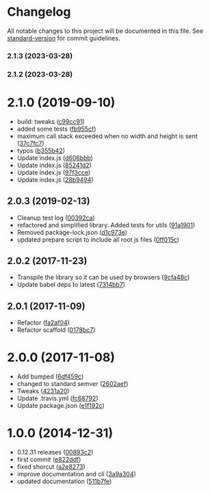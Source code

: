 # Changelog

All notable changes to this project will be documented in this file. See [standard-version](https://github.com/conventional-changelog/standard-version) for commit guidelines.

### 2.1.3 (2023-03-28)

### 2.1.2 (2023-03-28)

<a name="2.1.0"></a>
# 2.1.0 (2019-09-10)

* build: tweaks ([c99cc91](https://github.com/Kikobeats/aspect-ratio/commit/c99cc91))
* added some tests ([fb955cf](https://github.com/Kikobeats/aspect-ratio/commit/fb955cf))
* maximum call stack exceeded when no width and height is sent ([37c7fc7](https://github.com/Kikobeats/aspect-ratio/commit/37c7fc7))
* typos ([b355b42](https://github.com/Kikobeats/aspect-ratio/commit/b355b42))
* Update index.js ([d606bbb](https://github.com/Kikobeats/aspect-ratio/commit/d606bbb))
* Update index.js ([85241d2](https://github.com/Kikobeats/aspect-ratio/commit/85241d2))
* Update index.js ([97f3cce](https://github.com/Kikobeats/aspect-ratio/commit/97f3cce))
* Update index.js ([28b9494](https://github.com/Kikobeats/aspect-ratio/commit/28b9494))



<a name="2.0.3"></a>
## 2.0.3 (2019-02-13)

* Cleanup test log ([00392ca](https://github.com/Kikobeats/aspect-ratio/commit/00392ca))
* refactored and simplified library. Added tests for utils ([91a1901](https://github.com/Kikobeats/aspect-ratio/commit/91a1901))
* Removed package-lock.json ([d1c973e](https://github.com/Kikobeats/aspect-ratio/commit/d1c973e))
* updated prepare script to include all root js files ([0ff015c](https://github.com/Kikobeats/aspect-ratio/commit/0ff015c))



<a name="2.0.2"></a>
## 2.0.2 (2017-11-23)

* Transpile the library so it can be used by browsers ([9cfa48c](https://github.com/Kikobeats/aspect-ratio/commit/9cfa48c))
* Update babel deps to latest ([7314bb7](https://github.com/Kikobeats/aspect-ratio/commit/7314bb7))



<a name="2.0.1"></a>
## 2.0.1 (2017-11-09)

* Refactor ([fa2af04](https://github.com/Kikobeats/aspect-ratio/commit/fa2af04))
* Refactor scaffold ([0178bc7](https://github.com/Kikobeats/aspect-ratio/commit/0178bc7))



<a name="2.0.0"></a>
# 2.0.0 (2017-11-08)

* Add bumped ([6df459c](https://github.com/Kikobeats/aspect-ratio/commit/6df459c))
* changed to standard semver ([2602aef](https://github.com/Kikobeats/aspect-ratio/commit/2602aef))
* Tweaks ([4231a20](https://github.com/Kikobeats/aspect-ratio/commit/4231a20))
* Update .travis.yml ([fc68792](https://github.com/Kikobeats/aspect-ratio/commit/fc68792))
* Update package.json ([e1f192c](https://github.com/Kikobeats/aspect-ratio/commit/e1f192c))



<a name="1.0.0"></a>
# 1.0.0 (2014-12-31)

* 0.12.31 releases ([00893c2](https://github.com/Kikobeats/aspect-ratio/commit/00893c2))
* first commit ([e822ddf](https://github.com/Kikobeats/aspect-ratio/commit/e822ddf))
* fixed shorcut ([a2e8273](https://github.com/Kikobeats/aspect-ratio/commit/a2e8273))
* improve documentation and cli ([3a9a304](https://github.com/Kikobeats/aspect-ratio/commit/3a9a304))
* updated documentation ([511b7fe](https://github.com/Kikobeats/aspect-ratio/commit/511b7fe))
